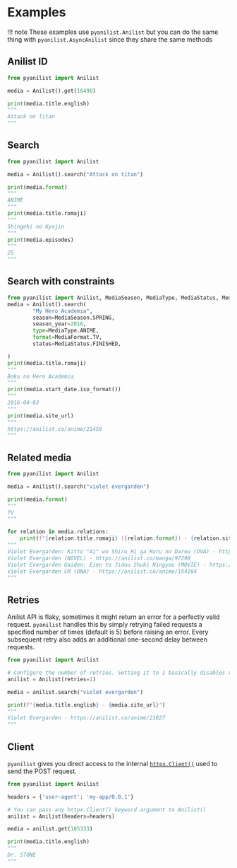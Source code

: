 # Examples

!!! note
    These examples use `pyanilist.Anilist` but you can do the same thing with `pyanilist.AsyncAnilist` since they share the same methods

## Anilist ID

```py
from pyanilist import Anilist

media = Anilist().get(16498)

print(media.title.english)
"""
Attack on Titan
"""
```

## Search

```py
from pyanilist import Anilist

media = Anilist().search("Attack on titan")

print(media.format)
"""
ANIME
"""
print(media.title.romaji)
"""
Shingeki no Kyojin
"""
print(media.episodes)
"""
25
"""
```

## Search with constraints

```py
from pyanilist import Anilist, MediaSeason, MediaType, MediaStatus, MediaFormat
media = Anilist().search(
        "My Hero Academia",
        season=MediaSeason.SPRING,
        season_year=2016,
        type=MediaType.ANIME,
        format=MediaFormat.TV,
        status=MediaStatus.FINISHED,

)
print(media.title.romaji)
"""
Boku no Hero Academia
"""
print(media.start_date.iso_format())
"""
2016-04-03
"""
print(media.site_url)
"""
https://anilist.co/anime/21459
"""
```

## Related media

```py
from pyanilist import Anilist

media = Anilist().search("violet evergarden")

print(media.format)
"""
TV
"""

for relation in media.relations:
    print(f"{relation.title.romaji} ({relation.format}) - {relation.site_url}")
"""
Violet Evergarden: Kitto "Ai" wo Shiru Hi ga Kuru no Darou (OVA) - https://anilist.co/anime/101432
Violet Evergarden (NOVEL) - https://anilist.co/manga/97298
Violet Evergarden Gaiden: Eien to Jidou Shuki Ningyou (MOVIE) - https://anilist.co/anime/109190
Violet Evergarden CM (ONA) - https://anilist.co/anime/154164
"""
```

## Retries

Anilist API is flaky, sometimes it might return an error for a perfectly valid request. `pyanilist` handles this by simply retrying failed requests a specified number of times (default is 5) before raising an error. Every subsequent retry also adds an additional one-second delay between requests.

```py
from pyanilist import Anilist

# Configure the number of retries. Setting it to 1 basically disables retrying.
anilist = Anilist(retries=1)

media = anilist.search("violet evergarden")

print(f"{media.title.english} - {media.site_url}")
"""
Violet Evergarden - https://anilist.co/anime/21827
"""
```

## Client

`pyanilist` gives you direct access to the internal [`httpx.Client()`](https://www.python-httpx.org/api/#client) used to send the POST request.

```py
from pyanilist import Anilist

headers = {'user-agent': 'my-app/0.0.1'}

# You can pass any httpx.Client() keyword argument to Anilist()
anilist = Anilist(headers=headers)

media = anilist.get(105333)

print(media.title.english)
"""
Dr. STONE
"""
```